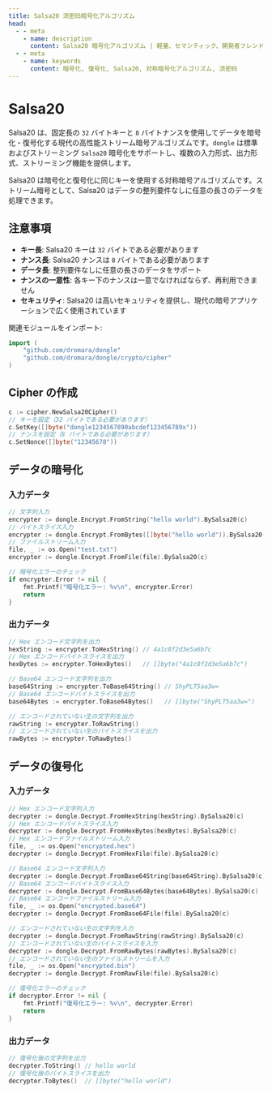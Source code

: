 ```yaml
---
title: Salsa20 流密码暗号化アルゴリズム
head:
  - - meta
    - name: description
      content: Salsa20 暗号化アルゴリズム | 軽量、セマンティック、開発者フレンドリーな golang エンコーディング&暗号ライブラリ
  - - meta
    - name: keywords
      content: 暗号化, 復号化, Salsa20, 対称暗号化アルゴリズム, 流密码
---
```


# Salsa20

Salsa20 は、固定長の `32` バイトキーと `8` バイトナンスを使用してデータを暗号化・復号化する現代の高性能ストリーム暗号アルゴリズムです。`dongle` は標準およびストリーミング `Salsa20` 暗号化をサポートし、複数の入力形式、出力形式、ストリーミング機能を提供します。

Salsa20 は暗号化と復号化に同じキーを使用する対称暗号アルゴリズムです。ストリーム暗号として、Salsa20 はデータの整列要件なしに任意の長さのデータを処理できます。

## 注意事項

- **キー長**: Salsa20 キーは `32` バイトである必要があります
- **ナンス長**: Salsa20 ナンスは `8` バイトである必要があります
- **データ長**: 整列要件なしに任意の長さのデータをサポート
- **ナンスの一意性**: 各キー下のナンスは一意でなければならず、再利用できません
- **セキュリティ**: Salsa20 は高いセキュリティを提供し、現代の暗号アプリケーションで広く使用されています

関連モジュールをインポート:
```go
import (
    "github.com/dromara/dongle"
    "github.com/dromara/dongle/crypto/cipher"
)
```

## Cipher の作成

```go
c := cipher.NewSalsa20Cipher()
// キーを設定（32 バイトである必要があります）
c.SetKey([]byte("dongle1234567890abcdef123456789x"))
// ナンスを設定（8 バイトである必要があります）
c.SetNonce([]byte("12345678"))
```

## データの暗号化

### 入力データ

```go
// 文字列入力
encrypter := dongle.Encrypt.FromString("hello world").BySalsa20(c)
// バイトスライス入力
encrypter := dongle.Encrypt.FromBytes([]byte("hello world")).BySalsa20(c)
// ファイルストリーム入力
file, _ := os.Open("test.txt")
encrypter := dongle.Encrypt.FromFile(file).BySalsa20(c)

// 暗号化エラーのチェック
if encrypter.Error != nil {
	fmt.Printf("暗号化エラー: %v\n", encrypter.Error)
	return
}
```

### 出力データ

```go
// Hex エンコード文字列を出力
hexString := encrypter.ToHexString() // 4a1c8f2d3e5a6b7c
// Hex エンコードバイトスライスを出力
hexBytes := encrypter.ToHexBytes()   // []byte("4a1c8f2d3e5a6b7c")

// Base64 エンコード文字列を出力
base64String := encrypter.ToBase64String() // ShyPLT5aa3w=
// Base64 エンコードバイトスライスを出力
base64Bytes := encrypter.ToBase64Bytes()   // []byte("ShyPLT5aa3w=")

// エンコードされていない生の文字列を出力
rawString := encrypter.ToRawString()
// エンコードされていない生のバイトスライスを出力
rawBytes := encrypter.ToRawBytes()
```

## データの復号化

### 入力データ

```go
// Hex エンコード文字列入力
decrypter := dongle.Decrypt.FromHexString(hexString).BySalsa20(c)
// Hex エンコードバイトスライス入力
decrypter := dongle.Decrypt.FromHexBytes(hexBytes).BySalsa20(c)
// Hex エンコードファイルストリーム入力
file, _ := os.Open("encrypted.hex")
decrypter := dongle.Decrypt.FromHexFile(file).BySalsa20(c)

// Base64 エンコード文字列入力
decrypter := dongle.Decrypt.FromBase64String(base64String).BySalsa20(c)
// Base64 エンコードバイトスライス入力
decrypter := dongle.Decrypt.FromBase64Bytes(base64Bytes).BySalsa20(c)
// Base64 エンコードファイルストリーム入力
file, _ := os.Open("encrypted.base64")
decrypter := dongle.Decrypt.FromBase64File(file).BySalsa20(c)

// エンコードされていない生の文字列を入力
decrypter := dongle.Decrypt.FromRawString(rawString).BySalsa20(c)
// エンコードされていない生のバイトスライスを入力
decrypter := dongle.Decrypt.FromRawBytes(rawBytes).BySalsa20(c)
// エンコードされていない生のファイルストリームを入力
file, _ := os.Open("encrypted.bin") 
decrypter := dongle.Decrypt.FromRawFile(file).BySalsa20(c)

// 復号化エラーのチェック
if decrypter.Error != nil {
	fmt.Printf("復号化エラー: %v\n", decrypter.Error)
	return
}
```

### 出力データ

```go
// 復号化後の文字列を出力
decrypter.ToString() // hello world
// 復号化後のバイトスライスを出力
decrypter.ToBytes()  // []byte("hello world")
```
